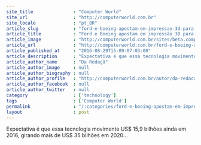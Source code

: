 ```yaml
---
site_title               : "Computer World"
site_url                 : "http://computerworld.com.br"
site_locale              : "pt_BR"
article_slug             : "ford-e-boeing-apostam-em-impressao-3d-para-viabilizar-pecas-complexas"
article_title            : "Ford e Boeing apostam em impressão 3D para viabilizar peças complexas"
article_image            : "http://computerworld.com.br/sites/beta.computerworld.com.br/files/news_articles/impressao_3d_0.jpg"
article_url              : "http://computerworld.com.br/ford-e-boeing-apostam-em-impressao-3d-para-viabilizar-pecas-complexas"
article_published_at     : "2016-08-29T15:09:07-03:00"
article_description      : "Expectativa é que essa tecnologia movimente US$ 15,9 bilhões ainda em 2016, girando mais de US$ 35 bilhões em 2020..."
article_author_name      : "Da Redaçã"
article_author_image     : null
article_author_biography : null
article_author_profile   : "http://computerworld.com.br/autor/da-redacao"
article_author_facebook  : null
article_author_twitter   : null
category                 : ['technology']
tags                     : ['Computer World']
permalink                : "/:categories/ford-e-boeing-apostam-em-impressao-3d-para-viabilizar-pecas-complexas/"
layout                   : post
---
```


Expectativa é que essa tecnologia movimente US$ 15,9 bilhões ainda em 2016, girando mais de US$ 35 bilhões em 2020...
